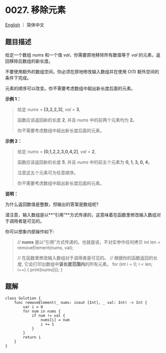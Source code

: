 # 0027. 移除元素

[English](./README.md) ｜ 简体中文



## 题目描述

给定一个数组 *nums* 和一个值 *val*，你需要原地移除所有数值等于 *val* 的元素，返回移除后数组的新长度。

不要使用额外的数组空间，你必须在原地修改输入数组并在使用 O(1) 额外空间的条件下完成。

元素的顺序可以改变。你不需要考虑数组中超出新长度后面的元素。

**示例 1：**

>给定 *nums* = **[3,2,2,3]**, *val* = **3**,
>
>函数应该返回新的长度 **2**, 并且 *nums* 中的前两个元素均为 **2**。
>
>你不需要考虑数组中超出新长度后面的元素。
>

**示例 2：**

>给定 *nums* = **[0,1,2,2,3,0,4,2]**, *val* = **2**,
>
>函数应该返回新的长度 **5**, 并且 *nums* 中的前五个元素为 **0, 1, 3, 0, 4**。
>
>注意这五个元素可为任意顺序。
>
>你不需要考虑数组中超出新长度后面的元素。
>

**说明：**

为什么返回数值是整数，但输出的答案是数组呢?

请注意，输入数组是以**“引用”**方式传递的，这意味着在函数里修改输入数组对于调用者是可见的。

你可以想象内部操作如下:

>// **nums** 是以“引用”方式传递的。也就是说，不对实参作任何拷贝
>int len = removeElement(nums, val);
>
>// 在函数里修改输入数组对于调用者是可见的。
>// 根据你的函数返回的长度, 它会打印出数组中**该长度范围内**的所有元素。
>for (int i = 0; i < len; i++) {
>    print(nums[i]);
>}



## 题解

```
class Solution {
    func removeElement(_ nums: inout [Int], _ val: Int) -> Int {
        var i = 0
        for num in nums {
            if num != val {
                nums[i] = num
                i += 1
            }
        }
        return i
    }
}
```

